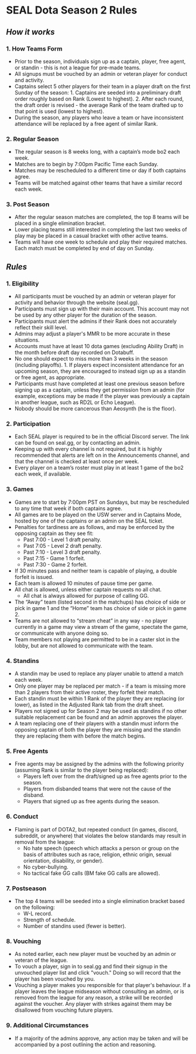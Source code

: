 # SEAL Dota Season 2 Rules

## *How it works*

### 1. How Teams Form

* Prior to the season, individuals sign up as a captain, player, free agent, or standin - this is not a league for pre-made teams.
* All signups must be vouched by an admin or veteran player for conduct and activity.
* Captains select 5 other players for their team in a player draft on the first Sunday of the season:
		1. Captains are seeded into a preliminary draft order roughly based on Rank (Lowest to highest).
		2. After each round, the draft order is revised - the average Rank of the team drafted up to that point is used (lowest to highest).
* During the season, any players who leave a team or have inconsistent attendance will be replaced by a free agent of similar Rank.
### 2. Regular Season

* The regular season is 8 weeks long, with a captain’s mode bo2 each week.
* Matches are to begin by 7:00pm Pacific Time each Sunday.
* Matches may be rescheduled to a different time or day if both captains agree.
* Teams will be matched against other teams that have a similar record each week.

### 3. Post Season

* After the regular season matches are completed, the top 8 teams will be placed in a single elimination bracket.
* Lower placing teams still interested in completing the last two weeks of play may be placed in a casual bracket with other active teams.
* Teams will have one week to schedule and play their required matches. Each match must be completed by end of day on Sunday.


## *Rules*

### 1. Eligibility

* All participants must be vouched by an admin or veteran player for activity and behavior through the website (seal.gg).
* Participants must sign up with their main account. This account may not be used by any other player for the duration of the season.
* Participants must alert the admins if their Rank does not accurately reflect their skill level.
* Admins may adjust a player's MMR to be more accurate in these situations.
* Accounts must have at least 10 dota games (excluding Ability Draft) in the month before draft day recorded on Dotabuff.
* No one should expect to miss more than 3 weeks in the season (including playoffs).
		1. If players expect inconsistent attendance for an upcoming season, they are encouraged to instead sign up as a standin or free agent, as appropriate.
* Participants must have completed at least one previous season before signing up as a captain, unless they get permission from an admin (for example, exceptions may be made if the player was previously a captain in another league, such as RD2L or Echo League).
* Nobody should be more cancerous than Aeosynth (he is the floor).

### 2. Participation

* Each SEAL player is required to be in the official Discord server. The link can be found on seal.gg, or by contacting an admin.
* Keeping up with every channel is not required, but it is highly recommended that alerts are left on in the Announcements channel, and that the channel is checked at least once per week.
* Every player on a team’s roster must play in at least 1 game of the bo2 each week, if available.

### 3. Games

* Games are to start by 7:00pm PST on Sundays, but may be rescheduled to any time that week if both captains agree.
* All games are to be played on the USW server and in Captains Mode, hosted by one of the captains or an admin on the SEAL ticket.
* Penalties for tardiness are as follows, and may be enforced by the opposing captain as they see fit:
	* Past 7:00 - Level 1 draft penalty.
	* Past 7:05 - Level 2 draft penalty.
	* Past 7:10 - Level 3 draft penalty.
	* Past 7:15 - Game 1 forfeit. 
	* Past 7:30 - Game 2 forfeit.
* If 30 minutes pass and neither team is capable of playing, a double forfeit is issued.
* Each team is allowed 10 minutes of pause time per game.
* All chat is allowed, unless either captain requests no all chat.
	* All chat is always allowed for purpose of calling GG.
* The “Away” team (listed second in the matchups) has choice of side or pick in game 1 and the “Home” team has choice of side or pick in game 2.
* Teams are not allowed to “stream cheat” in any way - no player currently in a game may view a stream of the game, spectate the game, or communicate with anyone doing so.
* Team members not playing are permitted to be in a caster slot in the lobby, but are not allowed to communicate with the team.

### 4. Standins

* A standin may be used to replace any player unable to attend a match each week.
* Only one player may be replaced per match - if a team is missing more than 2 players from their active roster, they forfeit their match. 
* Each standin must be within 1 Rank of the player they are replacing (or lower), as listed in the Adjusted Rank tab from the draft sheet.
* Players not signed up for Season 2 may be used as standins if no other suitable replacement can be found and an admin approves the player.
* A team replacing one of their players with a standin must inform the opposing captain of both the player they are missing and the standin they are replacing them with before the match begins.

### 5. Free Agents

* Free agents may be assigned by the admins with the following priority (assuming Rank is similar to the player being replaced):
	* Players left over from the draft/signed up as free agents prior to the season.
	* Players from disbanded teams that were not the cause of the disband.
	* Players that signed up as free agents during the season.

### 6. Conduct

* Flaming is part of DOTA2, but repeated conduct (in games, discord, subreddit, or anywhere) that violates the below standards may result in removal from the league:
	* No hate speech (speech which attacks a person or group on the basis of attributes such as race, religion, ethnic origin, sexual orientation, disability, or gender).
	* No cyber-bullying.
	* No tactical fake GG calls (BM fake GG calls are allowed).

### 7. Postseason

* The top 4 teams will be seeded into a single elimination bracket based on the following:
	* W-L record.
	* Strength of schedule.
	* Number of standins used (fewer is better).

### 8. Vouching

* As noted earlier, each new player must be vouched by an admin or veteran of the league.
* To vouch a player, sign in to seal.gg and find their signup in the unvouched player list and click "vouch." Doing so will record that the player has been vouched by you.
* Vouching a player makes you responsible for that player's behaviour. If a player leaves the league midseason without consulting an admin, or is removed from the league for any reason, a strike will be recorded against the voucher. Any player with strikes against them may be disallowed from vouching future players.

### 9. Additional Circumstances

* If a majority of the admins approve, any action may be taken and will be accompanied by a post outlining the action and reasoning.
